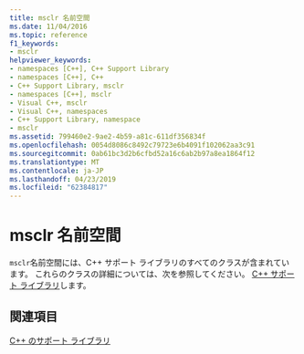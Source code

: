 ```yaml
---
title: msclr 名前空間
ms.date: 11/04/2016
ms.topic: reference
f1_keywords:
- msclr
helpviewer_keywords:
- namespaces [C++], C++ Support Library
- namespaces [C++], C++
- C++ Support Library, msclr
- namespaces [C++], msclr
- Visual C++, msclr
- Visual C++, namespaces
- C++ Support Library, namespace
- msclr
ms.assetid: 799460e2-9ae2-4b59-a81c-611df356834f
ms.openlocfilehash: 0054d8086c8492c79723e6b4091f102062aa3c91
ms.sourcegitcommit: 0ab61bc3d2b6cfbd52a16c6ab2b97a8ea1864f12
ms.translationtype: MT
ms.contentlocale: ja-JP
ms.lasthandoff: 04/23/2019
ms.locfileid: "62384817"
---
```

# <a name="msclr-namespace"></a>msclr 名前空間

`msclr`名前空間には、C++ サポート ライブラリのすべてのクラスが含まれています。 これらのクラスの詳細については、次を参照してください。 [C++ サポート ライブラリ](../dotnet/cpp-support-library.md)します。

## <a name="see-also"></a>関連項目

[C++ のサポート ライブラリ](../dotnet/cpp-support-library.md)
